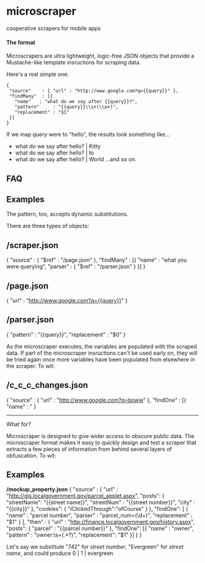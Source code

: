 # microscraper

cooperative scrapers for mobile apps

#### The format ####

Microscrapers are ultra lightweight, logic-free JSON objects that provide a Mustache-like template insructions for scraping data.

Here's a real simple one:

    {
     "source"    : { "url" : "http://www.google.com?q={{query}}" },
     "findMany"  : [{
       "name"   : "what do we say after {{query}}?",
       "pattern"     : "{{query}}\\s+(\\w+)",
       "replacement" : "$1"
     }]
    }

If we map <i>query</i> were to "hello", the results look something like...
 *  what do we say after hello? | Kitty
 *  what do we say after hello? | to
 *  what do we say after hello? | World
...and so on.

## FAQ


## Examples


The pattern, too, accepts dynamic substitutions.

There are three types of objects:
## /scraper.json ##
{
  "source"    : { "$ref" : "/page.json" },
  "findMany"  : [{
     "name"   : "what you were querying",
     "parser" : { "$ref" : "/parser.json" }
  }]
}

## /page.json ##
{
  "url" : "http://www.google.com?q={{query}}"
}

## /parser.json ##
{
  "pattern"     : "{{query}}",
  "replacement" : "$0"
}


As the microscraper executes, the variables are populated with the scraped data.  If part of the microscraper insructions can't be used early on, they will be tried again once more variables have been populated from elsewhere in the scraper.  To wit:
## /c_c_c_changes.json ##
{
  "source"   : { "url" : "http://www.google.com?q=bowie" },
  "findOne"  : [{
     "name" : "
}

---

What for?

Microscraper is designed to give wider access to obscure public data.  The microscraper format makes it easy to quickly design and test a scraper that extracts a few pieces of information from behind several layers of obfuscation.  To wit:

## Examples
**/mockup_property.json**
{
  "source" : {
     "url"  : "http://gis.localgovernment.gov/parcel_applet.aspx",
     "posts": {
        "streetName": "{{street name}}",
	"streetNum" : "{{street number}}",
	"city"      : "{{city}}"
     },
     "cookies": {
        "iClickedThrough":"ofCourse"
     }
  },
  "findOne": [
    {
       "name"        : "parcel number",
       "parser"      : "parcel_num=(\\d+)",
       "replacement" : "$1"
    }
  ],
  "then" : {
    "url"  : "http://finance.localgovernment.gov/history.aspx",
    "posts": {
      "parcel" : "{{parcel number}}"
    },
    "findOne": [{
     "name"       : "owner",
     "pattern"    : "owner:\\s+(.*?)</td>",
     "replacement": "$1"
    }]
  }
}

Let's say we substitute "742" for <i>street number</i>, "Evergreen" for <i>street name</i>, and 
could produce
0 | 1 | evergreen